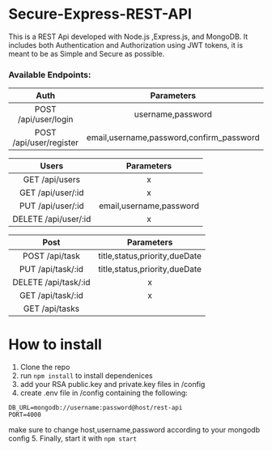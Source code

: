 # Secure-Express-REST-API

This is a REST Api developed with Node.js ,Express.js, and MongoDB. It includes both Authentication and Authorization
using JWT tokens, it is meant to be as Simple and Secure as possible.

### Available Endpoints:

| Auth | Parameters |
|:----:|:-----:|
| POST /api/user/login | username,password |
| POST /api/user/register | email,username,password,confirm_password |


| Users | Parameters |
|:----:|:-----:|
| GET /api/users | x |
| GET /api/user/:id | x |
| PUT /api/user/:id | email,username,password |
| DELETE /api/user/:id | x |



| Post | Parameters |
|:----:|:-----:|
| POST /api/task | title,status,priority,dueDate |
| PUT /api/task/:id | title,status,priority,dueDate |
| DELETE /api/task/:id | x |
| GET /api/task/:id | x |
| GET /api/tasks ||


# How to install

1. Clone the repo
2. run `npm install` to install dependenices
3. add your RSA public.key and private.key files in /config
4. create .env file in /config containing the following:
```
DB_URL=mongodb://username:password@host/rest-api
PORT=4000
```
make sure to change host,username,password according to your mongodb config
5. Finally, start it with `npm start`